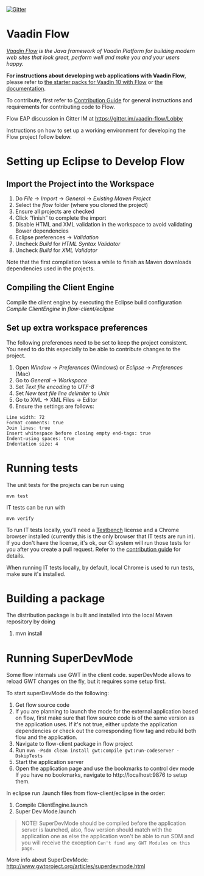 [![Gitter](https://badges.gitter.im/Join%20Chat.svg)](https://gitter.im/vaadin-flow/Lobby#?utm_source=badge&utm_medium=badge&utm_campaign=pr-badge)

Vaadin Flow
======
*[Vaadin Flow](https://vaadin.com/flow) is the Java framework of Vaadin Platform for building modern web sites that look great, perform well and make you and your users happy.*

**For instructions about developing web applications with Vaadin Flow**, please refer to [the starter packs for Vaadin 10 with Flow](https://vaadin.com/start) or [the documentation](https://vaadin.com/docs/v10/flow/Overview.html).

To contribute, first refer to [Contribution Guide](/CONTRIBUTING.md)
for general instructions and requirements for contributing code to Flow.

Flow EAP discussion in Gitter IM at https://gitter.im/vaadin-flow/Lobby

Instructions on how to set up a working environment for developing the Flow project follow below.

Setting up Eclipse to Develop Flow
=========

Import the Project into the Workspace
------------
1. Do *File* -> *Import* -> *General* -> *Existing Maven Project*
1. Select the *flow* folder (where you cloned the project)
1. Ensure all projects are checked
1. Click “finish” to complete the import
1. Disable HTML and XML validation in the workspace to avoid validating Bower dependencies
 1. Eclipse preferences -> *Validation*
 1. Uncheck *Build* for *HTML Syntax Validator*
 1. Uncheck *Build* for *XML Validator*


Note that the first compilation takes a while to finish as Maven downloads dependencies used in the projects.

Compiling the Client Engine
--------
Compile the client engine by executing the Eclipse build configuration *Compile ClientEngine* in *flow-client/eclipse*

Set up extra workspace preferences
--------
The following preferences need to be set to keep the project consistent. You need to do this especially to be able to contribute changes to the project.

1. Open *Window* -> *Preferences* (Windows) or *Eclipse* -> *Preferences* (Mac)
1. Go to *General* ->  *Workspace*
 1. Set *Text file encoding* to *UTF-8*
 1. Set *New text file line delimiter* to *Unix*
1. Go to XML -> XML Files -> Editor
 1. Ensure the settings are follows:
<pre><code>Line width: 72
Format comments: true
Join lines: true
Insert whitespace before closing empty end-tags: true
Indent-using spaces: true
Indentation size: 4
</code></pre>

Running tests
=====
The unit tests for the projects can be run using
<pre><code>mvn test</code></pre>

IT tests can be run with
<pre><code>mvn verify</code></pre>

To run IT tests locally, you'll need a [Testbench](https://vaadin.com/testbench) license and a Chrome browser installed (currently this is the only browser that IT tests are run in).
If you don't have the license, it's ok, our CI system will run those tests for you after you create a pull request. 
Refer to the [contribution guide](/CONTRIBUTING.md) for details. 

When running IT tests locally, by default, local Chrome is used to run tests, make sure it's installed.

Building a package
=====
The distribution package is built and installed into the local Maven repository by doing

1. mvn install

Running SuperDevMode
=====
Some flow internals use GWT in the client code. superDevMode allows to reload GWT changes on the fly, but it requires some setup first.

To start superDevMode do the following:

1. Get flow source code
1. If you are planning to launch the mode for the external application based on flow, first make sure that flow source code is of the same version as the application uses.
If it's not true, either update the application dependencies or check out the corresponding flow tag and rebuild both flow and the application.
1. Navigate to flow-client package in flow project
1. Run `mvn -Psdm clean install gwt:compile gwt:run-codeserver -DskipTests`
1. Start the application server
1. Open the application page and use the bookmarks to control dev mode
If you have no bookmarks, navigate to http://localhost:9876 to setup them.

In eclipse run .launch files from flow-client/eclipse in the order:

1. Compile ClientEngine.launch
2. Super Dev Mode.launch

> NOTE! SuperDevMode should be compiled before the application server is launched,
> also, flow version should match with the application one
> as else the application won't be able to run SDM and you will receive the
> exception `Can't find any GWT Modules on this page.`

More info about SuperDevMode: http://www.gwtproject.org/articles/superdevmode.html

